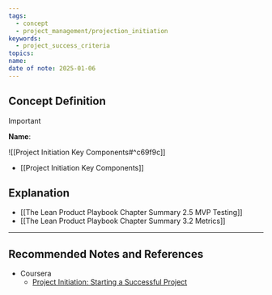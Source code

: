 ```yaml
---
tags:
  - concept
  - project_management/projection_initiation
keywords:
  - project_success_criteria
topics: 
name: 
date of note: 2025-01-06
---
```


## Concept Definition

>[!important]
>**Name**: 

![[Project Initiation Key Components#^c69f9c]]

- [[Project Initiation Key Components]]

## Explanation


- [[The Lean Product Playbook Chapter Summary 2.5 MVP Testing]]
- [[The Lean Product Playbook Chapter Summary 3.2 Metrics]]



-----------
##  Recommended Notes and References

- Coursera
	- [Project Initiation: Starting a Successful Project](https://www.coursera.org/learn/project-initiation-google/home/welcome)